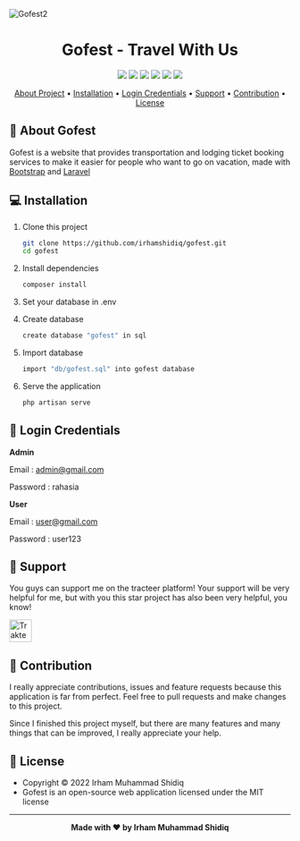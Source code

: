 ![Gofest2](https://user-images.githubusercontent.com/64916445/177006209-97b0f101-78de-433b-b19d-cd22d5e46bef.jpg)

<p></p>

<h1 align="center">Gofest - Travel With Us</h1>

<p></p>

<p align="center">
	<img src="https://img.shields.io/github/issues/irhamshidiq/gofest?style=flat-square">
	<img src="https://img.shields.io/github/stars/irhamshidiq/gofest?style=flat-square"> 
	<img src="https://img.shields.io/github/forks/irhamshidiq/gofest?style=flat-square">
	<img src="https://img.shields.io/github/license/irhamshidiq/gofest?style=flat-square">
	<img src="https://img.shields.io/badge/maintained%3F-no-red.svg?style=flat-square">
	<img src="https://img.shields.io/github/followers/irhamshidiq.svg?style=flat-square&label=followers">
</p>

<p align="center">
  <a href="#about">About Project</a> •
  <a href="#installation">Installation</a> •
  <a href="#credentials">Login Credentials</a> •
  <a href="#support">Support</a> •
  <a href="#contribution">Contribution</a> •
  <a href="#license">License</a>
</p>

<p></p>

<h2 id="about">🏬 About Gofest</h2>
Gofest is a website that provides transportation and lodging ticket booking services to make it easier for people who want to go on vacation, made with <a href="https://getbootstrap.com">Bootstrap</a> and <a href="https://laravel.com">Laravel</a>

<p></p>

<h2 id="installation">💻 Installation</h2>

1. Clone this project
   ```bash
   git clone https://github.com/irhamshidiq/gofest.git
   cd gofest
   ```
2. Install dependencies

   ```bash
   composer install
   ```

3. Set your database in .env

4. Create database

   ```bash
   create database "gofest" in sql
   ```

5. Import database

   ```bash
   import "db/gofest.sql" into gofest database
   ```

6. Serve the application

   ```bash
   php artisan serve
   ```

<p></p><p></p><p></p>

<h2 id="credentials">🔐 Login Credentials</h2>

**Admin**

Email : admin@gmail.com

Password : rahasia

**User**

Email : user@gmail.com

Password : user123

<p></p>

<h2 id="dukungan">💌 Support</h2>

You guys can support me on the tracteer platform! Your support will be very helpful for me, but with you this star project has also been very helpful, you know!

<p></p>

<a href="https://trakteer.id/irhamshidiq/tip" target="_blank"><img id="wse-buttons-preview" src="https://cdn.trakteer.id/images/embed/trbtn-red-5.png" height="40" style="border:0px;height:40px;" alt="Trakteer Saya"></a>

<p></p>

<h2 id="contribution">🤝 Contribution</h2>

I really appreciate contributions, issues and feature requests because this application is far from perfect. Feel free to pull requests and make changes to this project.

Since I finished this project myself, but there are many features and many things that can be improved, I really appreciate your help.

<p></p>

<h2 id="lisensi">📝 License</h2>

- Copyright © 2022 Irham Muhammad Shidiq
- Gofest is an open-source web application licensed under the MIT license

---

**<p align="center">Made with ❤️ by Irham Muhammad Shidiq</p>**
